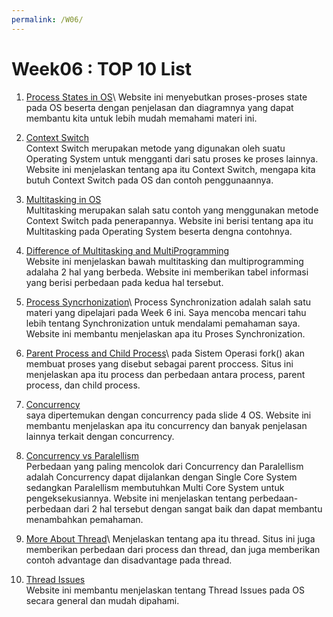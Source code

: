 ```yaml
---
permalink: /W06/
---
```


# Week06 : TOP 10 List

1. [Process States in OS](https://www.geeksforgeeks.org/states-of-a-process-in-operating-systems/#:~:text=States%20of%20a%20process%20are,OS%20to%20create%20the%20process.&text=The%20process%20here%20is%20ready,CPU%20time%20for%20its%20execution.)\
Website ini menyebutkan proses-proses state pada OS beserta dengan penjelasan dan diagramnya yang dapat membantu kita untuk lebih mudah memahami materi ini.

2. [Context Switch](https://www.javatpoint.com/what-is-the-context-switching-in-the-operating-system)\
Context Switch merupakan metode yang digunakan oleh suatu Operating System untuk mengganti dari satu proses ke proses lainnya. Website ini menjelaskan tentang apa itu Context Switch, mengapa kita butuh Context Switch pada OS dan contoh penggunaannya.

3. [Multitasking in OS](https://digitalthinkerhelp.com/what-is-multitasking-operating-system-with-their-examples-types/)\
Multitasking merupakan salah satu contoh yang menggunakan metode Context Switch pada penerapannya. Website ini berisi tentang apa itu Multitasking pada Operating System beserta dengna contohnya.

4. [Difference of Multitasking and MultiProgramming](https://www.geeksforgeeks.org/difference-between-multiprogramming-and-multitasking/)\
Website ini menjelaskan bawah multitasking dan multiprogramming adalaha 2 hal yang berbeda. Website ini memberikan tabel informasi yang berisi perbedaan pada kedua hal tersebut.

5. [Process Syncrhonization](https://www.guru99.com/process-synchronization.html#:~:text=Process%20Synchronization%20is%20the%20task,same%20shared%20data%20and%20resources.&text=To%20avoid%20this%20type%20of,be%20synchronized%20with%20each%20other.)\
Process Synchronization adalah salah satu materi yang dipelajari pada Week 6 ini. Saya mencoba mencari tahu lebih tentang Synchronization untuk mendalami pemahaman saya. Website ini membantu menjelaskan apa itu Proses Synchronization.

6. [Parent Process and Child Process](https://www.tutorialspoint.com/process-vs-parent-process-vs-child-process#:~:text=In%20Operating%20System%2C%20the%20fork,known%20as%20the%20child%20process.)\
pada Sistem Operasi fork() akan membuat proses yang disebut sebagai parent proccess. Situs ini menjelaskan apa itu process dan perbedaan antara process, parent process, dan child process.

7. [Concurrency](https://sceweb.uhcl.edu/helm/RationalUnifiedProcess/process/workflow/ana_desi/co_cncry.htm)\
saya dipertemukan dengan concurrency pada slide 4 OS. Website ini membantu menjelaskan apa itu concurrency dan banyak penjelasan lainnya terkait dengan concurrency.

8. [Concurrency vs Paralellism](https://www.geeksforgeeks.org/difference-between-concurrency-and-parallelism/)\
Perbedaan yang paling mencolok dari Concurrency dan Paralellism adalah Concurrency dapat dijalankan dengan Single Core System sedangkan Paralellism membutuhkan Multi Core System untuk pengeksekusiannya. Website ini menjelaskan tentang perbedaan-perbedaan dari 2 hal tersebut dengan sangat baik dan dapat membantu menambahkan pemahaman.

9. [More About Thread](https://www.tutorialspoint.com/operating_system/os_multi_threading.htm#:~:text=A%20thread%20is%20a%20flow,which%20contains%20the%20execution%20history.&text=Each%20thread%20represents%20a%20separate%20flow%20of%20control.)\
Menjelaskan tentang apa itu thread. Situs ini juga memberikan perbedaan dari process dan thread, dan juga memberikan contoh advantage dan disadvantage pada thread.


10. [Thread Issues](https://binaryterms.com/threading-issues-in-os.html)\
Website ini membantu menjelaskan tentang Thread Issues pada OS secara general dan mudah dipahami.
